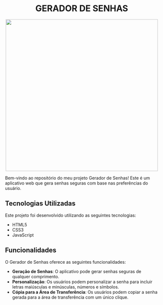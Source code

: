 <h1 align="center">GERADOR DE SENHAS</h1>

<div align="center">
<img src="https://github.com/Felipeoliveirasouza/gerador-de-senhas/assets/153692420/073ac7c4-3391-41d7-8abe-7530074355ff" width="500px" />
</div>

<p>Bem-vindo ao repositório do meu projeto Gerador de Senhas! Este é um aplicativo web que gera senhas seguras com base nas preferências do usuário.</p>

<h2>Tecnologias Utilizadas</h2>

<p>Este projeto foi desenvolvido utilizando as seguintes tecnologias:

- HTML5
- CSS3
- JavaScript</p>

<h2>Funcionalidades</h2>

<p>O Gerador de Senhas oferece as seguintes funcionalidades:

- **Geração de Senhas**: O aplicativo pode gerar senhas seguras de qualquer comprimento.
- **Personalização**: Os usuários podem personalizar a senha para incluir letras maiúsculas e minúsculas, números e símbolos.
- **Cópia para a Área de Transferência**: Os usuários podem copiar a senha gerada para a área de transferência com um único clique.</p>
